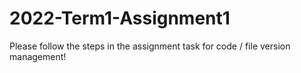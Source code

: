 # 2022-Term1-Assignment1
Please follow the steps in the assignment task for code / file version management!
